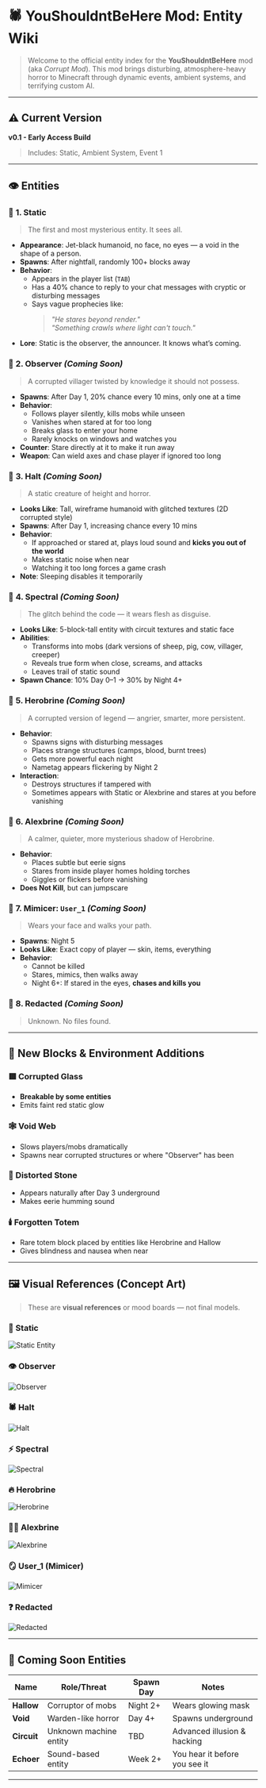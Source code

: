 
# 🕷️ YouShouldntBeHere Mod: Entity Wiki

> Welcome to the official entity index for the **YouShouldntBeHere** mod (aka *Corrupt Mod*). This mod brings disturbing, atmosphere-heavy horror to Minecraft through dynamic events, ambient systems, and terrifying custom AI.

---

## ⚠️ Current Version
**v0.1 - Early Access Build**  
> Includes: Static, Ambient System, Event 1

---

## 👁️ Entities

### 🔹 **1. Static**  
> The first and most mysterious entity. It sees all.

- **Appearance**: Jet-black humanoid, no face, no eyes — a void in the shape of a person.  
- **Spawns**: After nightfall, randomly 100+ blocks away  
- **Behavior**:
  - Appears in the player list (`TAB`)
  - Has a 40% chance to reply to your chat messages with cryptic or disturbing messages
  - Says vague prophecies like:
    > *"He stares beyond render."*  
    > *"Something crawls where light can't touch."*
- **Lore**: Static is the observer, the announcer. It knows what’s coming.

### 🔹 **2. Observer** *(Coming Soon)*  
> A corrupted villager twisted by knowledge it should not possess.

- **Spawns**: After Day 1, 20% chance every 10 mins, only one at a time  
- **Behavior**:
  - Follows player silently, kills mobs while unseen
  - Vanishes when stared at for too long
  - Breaks glass to enter your home
  - Rarely knocks on windows and watches you
- **Counter**: Stare directly at it to make it run away  
- **Weapon**: Can wield axes and chase player if ignored too long

### 🔹 **3. Halt** *(Coming Soon)*  
> A static creature of height and horror.

- **Looks Like**: Tall, wireframe humanoid with glitched textures (2D corrupted style)  
- **Spawns**: After Day 1, increasing chance every 10 mins  
- **Behavior**:
  - If approached or stared at, plays loud sound and **kicks you out of the world**
  - Makes static noise when near
  - Watching it too long forces a game crash
- **Note**: Sleeping disables it temporarily

### 🔹 **4. Spectral** *(Coming Soon)*  
> The glitch behind the code — it wears flesh as disguise.

- **Looks Like**: 5-block-tall entity with circuit textures and static face  
- **Abilities**:
  - Transforms into mobs (dark versions of sheep, pig, cow, villager, creeper)
  - Reveals true form when close, screams, and attacks
  - Leaves trail of static sound
- **Spawn Chance**: 10% Day 0–1 → 30% by Night 4+

### 🔹 **5. Herobrine** *(Coming Soon)*  
> A corrupted version of legend — angrier, smarter, more persistent.

- **Behavior**:
  - Spawns signs with disturbing messages
  - Places strange structures (camps, blood, burnt trees)
  - Gets more powerful each night
  - Nametag appears flickering by Night 2
- **Interaction**:
  - Destroys structures if tampered with
  - Sometimes appears with Static or Alexbrine and stares at you before vanishing

### 🔹 **6. Alexbrine** *(Coming Soon)*  
> A calmer, quieter, more mysterious shadow of Herobrine.

- **Behavior**:
  - Places subtle but eerie signs
  - Stares from inside player homes holding torches
  - Giggles or flickers before vanishing
- **Does Not Kill**, but can jumpscare

### 🔹 **7. Mimicer: `User_1`** *(Coming Soon)*  
> Wears your face and walks your path.

- **Spawns**: Night 5  
- **Looks Like**: Exact copy of player — skin, items, everything  
- **Behavior**:
  - Cannot be killed
  - Stares, mimics, then walks away
  - Night 6+: If stared in the eyes, **chases and kills you**

### 🔹 **8. Redacted** *(Coming Soon)*  
> Unknown. No files found.


---

## 🧱 New Blocks & Environment Additions

### 🟥 Corrupted Glass
- **Breakable by some entities**
- Emits faint red static glow

### 🕸️ Void Web
- Slows players/mobs dramatically
- Spawns near corrupted structures or where "Observer" has been

### 🔲 Distorted Stone
- Appears naturally after Day 3 underground
- Makes eerie humming sound

### 🕯️ Forgotten Totem
- Rare totem block placed by entities like Herobrine and Hallow
- Gives blindness and nausea when near

---

## 🖼️ Visual References (Concept Art)

> These are **visual references** or mood boards — not final models.

### 🖤 Static
![Static Entity](https://i.pinimg.com/originals/95/70/ba/9570bad3f6a581ad9ec2e91d5fd32d17.png)

### 👁️ Observer
![Observer](https://i.pinimg.com/originals/e1/d8/84/e1d8847f214553b4b43cf3c3e2f4e7c0.jpg)

### 🕷️ Halt
![Halt](https://i.pinimg.com/originals/ae/5e/b5/ae5eb5318dd9a219680c13f367b7a2b0.png)

### ⚡ Spectral
![Spectral](https://i.pinimg.com/originals/5f/d1/f7/5fd1f7276dcbe607a00e0156bb255bb2.png)

### 🔥 Herobrine
![Herobrine](https://i.pinimg.com/originals/9c/22/e3/9c22e322420f03d02813c313dc6b3c99.jpg)

### 🧍‍♀️ Alexbrine
![Alexbrine](https://i.pinimg.com/originals/b0/69/4b/b0694b0c0dece154f91e6208efb41016.jpg)

### 🪞 User_1 (Mimicer)
![Mimicer](https://i.pinimg.com/originals/15/33/55/153355f3211d3ea1f8f09d2c3db3524c.png)

### ❓ Redacted
![Redacted](https://i.pinimg.com/originals/53/3f/f5/533ff5569cb2591d87e2b487f62fc73f.jpg)

---

## 🧩 Coming Soon Entities

| Name       | Role/Threat           | Spawn Day | Notes |
|------------|------------------------|-----------|-------|
| **Hallow** | Corruptor of mobs      | Night 2+  | Wears glowing mask |
| **Void**   | Warden-like horror     | Day 4+    | Spawns underground |
| **Circuit**| Unknown machine entity | TBD       | Advanced illusion & hacking |
| **Echoer** | Sound-based entity     | Week 2+   | You hear it before you see it |

---
